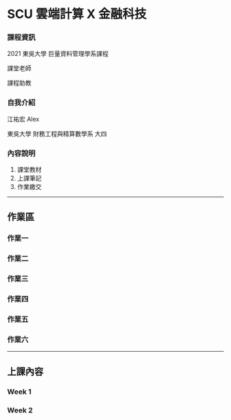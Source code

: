 # SCU 雲端計算 X 金融科技
### 課程資訊
2021 東吳大學 巨量資料管理學系課程

課堂老師

課程助教


### 自我介紹
江祐宏 Alex

東吳大學 財務工程與精算數學系 大四

### 內容說明

1. 課堂教材
2. 上課筆記
3. 作業繳交

---
## 作業區
### 作業一

### 作業二

### 作業三

### 作業四

### 作業五

### 作業六

---
## 上課內容
### Week 1




### Week 2




